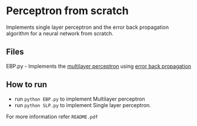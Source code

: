 # Perceptron from scratch
Implements single layer perceptron and the error back propagation algorithm for a neural network from scratch.

## Files
EBP.py - Implements the [multilayer perceptron](https://en.wikipedia.org/wiki/Multilayer_perceptron) using [error back propagation](https://towardsdatascience.com/error-backpropagation-5394d33ff49b)

## How to run
- run `python EBP.py` to implement Multilayer perceptron
- run  `python SLP.py` to implement Single layer perceptron.

For more information refer `README.pdf`
